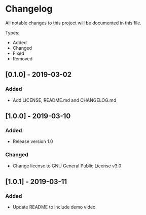 # Changelog

All notable changes to this project will be documented in this file.

Types:

- Added
- Changed
- Fixed
- Removed

## [0.1.0] - 2019-03-02

### Added

- Add LICENSE, README.md and CHANGELOG.md

## [1.0.0] - 2019-03-10

### Added

- Release version 1.0

### Changed

- Change license to GNU General Public License v3.0

## [1.0.1] - 2019-03-11

### Added

- Update README to include demo video